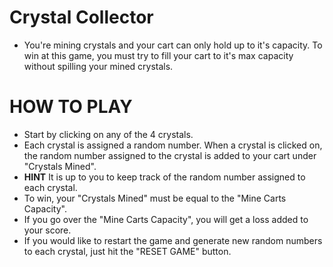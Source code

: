 # Crystal Collector

* You're mining crystals and your cart can only hold up to it's capacity. To win at this game, you must try to fill your cart to it's max capacity without spilling your mined crystals.  

# HOW TO PLAY 
* Start by clicking on any of the 4 crystals. 
* Each crystal is assigned a random number. When a crystal is clicked on, the random number assigned to the crystal is added to your cart under "Crystals Mined".
* **HINT** It is up to you to keep track of the random number assigned to each crystal.
* To win, your "Crystals Mined" must be equal to the "Mine Carts Capacity".
* If you go over the "Mine Carts Capacity", you will get a loss added to your score. 
* If you would like to restart the game and generate new random numbers to each crystal, just hit the "RESET GAME" button. 
